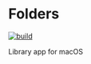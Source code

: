 # Folders

[![build](https://github.com/inseven/folders/actions/workflows/build.yaml/badge.svg)](https://github.com/inseven/folders/actions/workflows/build.yaml)

Library app for macOS

